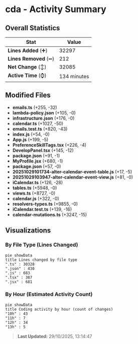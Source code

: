 # cda - Activity Summary 

## Overall Statistics

| Stat                   | Value                                                             |
| ---------------------- | ----------------------------------------------------------------- |
| **Lines Added** (➕)   | 32297                                          |
| **Lines Removed** (➖) | 212                                        |
| **Net Change** (↕)    | 32085                |
| **Active Time** (⌚)   | 134 minutes |


## Modified Files
- **emails.ts** (+255, -32)
- **lambda-policy.json** (+105, -0)
- **infrastructure.json** (+176, -0)
- **calendar.ts** (+1027, -50)
- **emails.test.ts** (+820, -43)
- **index.js** (+54, -0)
- **App.js** (+199, -5)
- **PreferenceSkillTags.tsx** (+226, -4)
- **DevelopPanel.tsx** (+145, -12)
- **package.json** (+91, -1)
- **MyProfile.jsx** (+680, -1)
- **package.json** (+57, -0)
- **20251029101734-alter-calendar-event-table.js** (+17, -5)
- **20251029103947-alter-calendar-event-view.js** (+81, -0)
- **iCalendar.ts** (+126, -28)
- **tables.ts** (+5948, -0)
- **views.ts** (+8727, -0)
- **calendar.js** (+322, -0)
- **resolvers-types.ts** (+9855, -0)
- **iCalendar.test.ts** (+139, -16)
- **calendar-mutations.ts** (+3247, -15)

## Visualizations

### By File Type (Lines Changed)

```mermaid
pie showData
title Lines changed by file type
".ts" : 30328
".json" : 430
".js" : 683
".tsx" : 387
".jsx" : 681
```

### By Hour (Estimated Activity Count)

```mermaid
pie showData
title Coding activity by hour (count of changes)
"10h" : 43
"11h" : 7
"12h" : 34
"13h" : 5
```


> **Last Updated:** 29/10/2025, 13:14:47